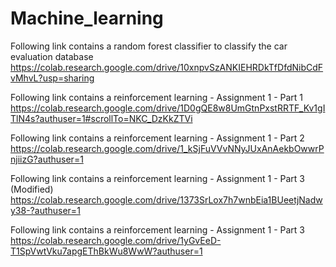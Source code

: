 # Machine_learning
Following link contains a random forest classifier to classify the car evaluation database
https://colab.research.google.com/drive/10xnpvSzANKIEHRDkTfDfdNibCdFvMhvL?usp=sharing

Following link contains a reinforcement learning - Assignment 1 - Part 1
https://colab.research.google.com/drive/1D0gQE8w8UmGtnPxstRRTF_Kv1gITlN4s?authuser=1#scrollTo=NKC_DzKkZTVi

Following link contains a reinforcement learning - Assignment 1 - Part 2
https://colab.research.google.com/drive/1_kSjFuVVvNNyJUxAnAekbOwwrPnjiizG?authuser=1

Following link contains a reinforcement learning - Assignment 1 - Part 3 (Modified)
https://colab.research.google.com/drive/1373SrLox7h7wnbEia1BUeetjNadwy38-?authuser=1

Following link contains a reinforcement learning - Assignment 1 - Part 3
https://colab.research.google.com/drive/1yGvEeD-T1SpVwtVku7apgEThBkWu8WwW?authuser=1
